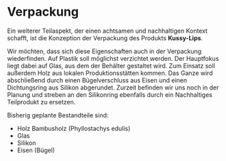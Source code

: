 

# Verpackung


Ein weiterer Teilaspekt, der einen achtsamen und nachhaltigen Kontext schafft, ist die Konzeption der Verpackung des Produkts **Kussy-Lips**.

Wir möchten, dass sich diese Eigenschaften auch in der Verpackung wiederfinden. Auf Plastik soll möglichst verzichtet werden. Der Hauptfokus liegt dabei auf Glas, aus dem der Behälter gestaltet wird. Zum Einsatz soll außerdem Holz aus lokalen Produktionsstätten kommen. Das Ganze wird abschließend durch einen Bügelverschluss aus Eisen und einen Dichtungsring aus Silikon abgerundet. Zurzeit befinden wir uns noch in der Planung und streben an den Silikonring ebenfalls durch ein Nachhaltiges Teilprodukt zu ersetzen.

Bisherig geplante Bestandteile sind:
- Holz  Bambusholz (Phyllostachys edulis)
- Glas 
- Silikon 
- Eisen (Bügel)
